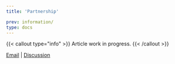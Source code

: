 ```yaml
---
title: 'Partnership'

prev: information/
type: docs
---
```


{{< callout type="info" >}}
  Article work in progress.
{{< /callout >}}

<!--more-->

[Email](mailto:naiive@email.com) | [Discussion](https://github.com/orgs/naiiveprojects/discussions)
